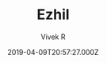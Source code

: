 ---
title: Ezhil
github: https://github.com/vividvilla/ezhil
demo: https://ezhil-hugo.netlify.com/
author: Vivek R
ssg:
  - Hugo
cms:
  - Markdown
date: 2019-04-09T20:57:27.000Z
description: Clean and minimal personal blog theme for Hugo
draft: true
publish_date: '2019-04-09T20:57:27Z'
update_date: '2021-04-28T11:14:00Z'
github_star: 347
github_fork: 168
---